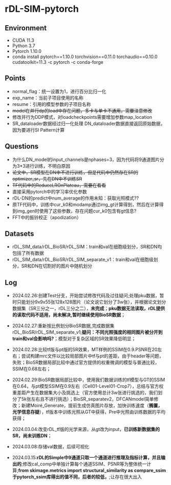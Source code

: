 # rDL-SIM-pytorch

## Environment
- CUDA 11.3
- Python 3.7
- Pytorch 1.10.0
- conda install pytorch==1.10.0 torchvision==0.11.0 torchaudio==0.10.0 cudatoolkit=11.3 -c pytorch -c conda-forge

## Points
- normal_flag：统一设置为1，进行百分比归一化
- exp_name：当前子项目使用的名称
- resume：引用的模型参数的子项目名称
- ~~model在并行dp的load中存在问题，多卡与单卡不通用，需要注意修改~~
- 修改并行为DDP模式，对loadcheckpoints需要增加参数map_location
- SR_dataloader数据经过归一化处理 DN_dataloader数据直接返回原始数据，因为要进行SI Pattern计算

## Questions
- 为什么DN_model的input_channels是nphases=3，因为代码将9通道图片分为3*3进行训练，不明白原因
- ~~论文中，SR模型在DN中不进行训练，但是代码中仍然存在SR的optimizer_sr，先在DN中不训练SR~~
- ~~TF代码中的ReduceLROnPlateau，需要在看看~~
- 直接采用pytorch中的学习率优化参数
- rDL-DN的predict中num_average的作用未知：获取光照模式??
- 原TF代码中，训练中cur_k0和modamp通过img_gt计算得到，然后在计算得到img_gen时使用了这些参数，存在问题cur_k0包含有gt信息?
- FFT中的振铃校正（apodization）

## Datasets
- rDL_SIM_data/rDL_BioSR/rDL_SIM：train和val在细胞级划分，SR和DN均包括了所有数据
- rDL_SIM_data/rDL_BioSR/rDL_SIM_separate_v1：train和val在细胞级划分，SR和DN在切割好的图片中随机划分

## Log
- 2024.02.26:创建Test分支，开始尝试修改代码及过往疑问;处理pku数据，暂时只能划分9x9x55张128x128图片（论文说它划分了3w张），并根据论文划分数据集（SR三分之一，rDL三分之二），**未完成**；**pku数据无法读取，rDL提供的读取代码不适用，尚未解决,暂时继续使用BioSR数据**；

- 2024.02.27:重新按比例划分BioSR数据,完成数据集rDL_BioSR/rDL_SIM_separate_v1;**疑问：不同光照强度的相同图片被分开到train和val会影响吗?**；模型对于复杂区域的SR效果降低明显；

- 2024.02.28:比较tf版与pt版的SR效果，MT样例的SSIM在0.9.PSNR在20左右；尝试构建mrc文件以比较局部图片中tf与pt的差距，由于header等问题，失败；BioSR数据局部比较中通过官方提供的权重微调的模型与普通比较，SSIM在0.68左右；

- 2024.02.29:BioSR数据局部比较中，使用我们数据训练的tf模型与GT的SSIM在0.64，与pt模型SSIM在0.9左右（Cell01-Level01-Crop7），总结与官方权重差距产生在数据集大小及挑选上（官方使用总计3w张进行挑选的，我们划分了5k张左右且不进行挑选）；BioSR_separatev2，DFCANmodel简单修改；新建Moiré_Generate，提前生成仿真图片存放，加快训练速度（**搁置，光学信息存疑**），tf版本中训练光照从GT中获得，Pre中光照由训练数据的平均获得；

- 2024.03.04:改变rDL_tf版的光学来源，从gt改为input，**已训练新数据集的SR，尚未训练DN**；

- 2024.03.08:存储val数据，后续可视化

- 2024.03.15:**rDL的Simple中9通道只取一个通道进行推理及指标计算，并且输出的**;修改cal_comp中单独计算每个通道SSIM、PSNR等为整体统一计算;**from skimage.metrics import structural_similarity as compare_ssim 于pytorch_ssim库得出的值不同，后者的较低，**;让存在很大出入